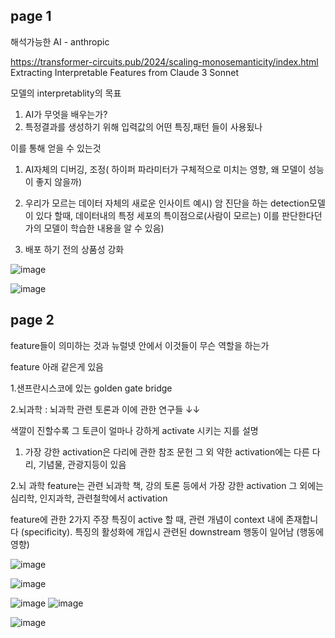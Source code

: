 page 1
------------------------
해석가능한 AI - anthropic

https://transformer-circuits.pub/2024/scaling-monosemanticity/index.html
Extracting Interpretable Features from Claude 3 Sonnet

모델의 interpretablity의 목표
1. AI가 무엇을 배우는가?
2. 특정결과를 생성하기 위해 입력값의 어떤 특징,패턴 들이 사용됬나

이를 통해 얻을 수 있는것

1. AI자체의 디버깅, 조정( 하이퍼 파라미터가 구체적으로 미치는 영향, 왜 모델이 성능이 좋지 않을까)

2. 우리가 모르는 데이터 자체의 새로운 인사이트
예시) 암 진단을 하는 detection모델이 있다 할때, 데이터내의 특정 세포의 특이점으로(사람이 모르는) 이를 판단한다던가의 모델이 학습한 내용을 알 수 있음)

3. 배포 하기 전의 상품성 강화

![image](https://github.com/jinuk0211/ai_paper_review/assets/150532431/2b885b35-380b-474d-88f0-703037201d05)

![image](https://github.com/jinuk0211/ai_paper_review/assets/150532431/29067fe6-1da9-44b0-9682-a14dccb834e8)

page 2
------------------
feature들이 의미하는 것과 뉴럴넷 안에서 이것들이 무슨 역할을 하는가

feature 아래 같은게 있음

1.샌프란시스코에 있는 golden gate bridge

2.뇌과학 : 뇌과학 관련 토론과 이에 관한 연구들 ↓↓

색깔이 진할수록 그 토큰이 얼마나 강하게 activate 시키는 지를 설명

1. 가장 강한 activation은 다리에 관한 참조 문헌 그 외 약한 activation에는 다른 다리, 기념물, 관광지등이 있음

2.뇌 과학 feature는 관련 뇌과학 책, 강의 토론 등에서 가장 강한 activation 그 외에는 심리학, 인지과학, 관련철학에서 activation

feature에 관한 2가지 주장
특징이 active 할 때, 관련 개념이 context 내에 존재합니다 (specificity).
특징의 활성화에 개입시 관련된 downstream 행동이 일어남 (행동에 영향)


![image](https://github.com/jinuk0211/ai_paper_review/assets/150532431/9abf0f6b-00e6-4450-8941-210afb43d279)

![image](https://github.com/jinuk0211/ai_paper_review/assets/150532431/d98a25e3-ea87-4b26-9b3e-64ffb268cc16)


![image](https://github.com/jinuk0211/ai_paper_review/assets/150532431/72c3ca8d-3eda-469b-961e-62f45ca7439f)
![image](https://github.com/jinuk0211/ai_paper_review/assets/150532431/0460d8ce-977b-464b-b226-f2b571bc36eb)

![image](https://github.com/jinuk0211/ai_paper_review/assets/150532431/3a4f003e-a88d-4a15-8046-c76dc0646b02)
